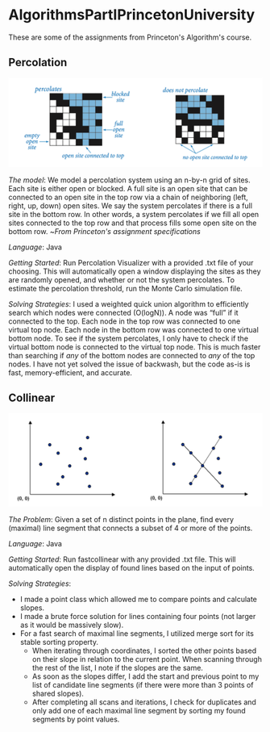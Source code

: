 # AlgorithmsPartIPrincetonUniversity
These are some of the assignments from Princeton's Algorithm's course. 

## Percolation ## 

![Percolated vs non-percolated](percolation/percolation.png?raw=true)

_The model_: We model a percolation system using an n-by-n grid of sites. Each site is either open or blocked. A full site is an open site that can be connected to an open site in the top row via a chain of neighboring (left, right, up, down) open sites. We say the system percolates if there is a full site in the bottom row. In other words, a system percolates if we fill all open sites connected to the top row and that process fills some open site on the bottom row. 
~_From Princeton's assignment specifications_

_Language_: Java

_Getting Started_: Run Percolation Visualizer with a provided .txt file of your choosing. This will automatically open a window displaying the sites as they are randomly opened, and whether or not the system percolates. To estimate the percolation threshold, run the Monte Carlo simulation file.

_Solving Strategies_: I used a weighted quick union algorithm to efficiently search which nodes were connected (O(logN)). A node was “full” if it connected to the top. Each node in the top row was connected to one virtual top node. Each node in the bottom row was connected to one virtual bottom node. To see if the system percolates, I only have to check if the virtual bottom node is connected to the virtual top node. This is much faster than searching if _any_ of the bottom nodes are connected to _any_ of the top nodes. I have not yet solved the issue of backwash, but the code as-is is fast, memory-efficient, and accurate. 

## Collinear ## 

![Collinear points](collinear/collinear.png?raw=true)

_The Problem_: Given a set of n distinct points in the plane, find every (maximal) line segment that connects a subset of 4 or more of the points.

_Language_: Java

_Getting Started_: Run fastcollinear with any provided .txt file. This will automatically open the display of found lines based on the input of points.

_Solving Strategies_: 
* I made a point class which allowed me to compare points and calculate slopes. 
* I made a brute force solution for lines containing four points (not larger as it would be massively slow). 
* For a fast search of maximal line segments, I utilized merge sort for its stable sorting property. 
  * When iterating through coordinates, I sorted the other points based on their slope in relation to the current point. When scanning through the rest of the list, I note if the slopes are the same. 
  * As soon as the slopes differ, I add the start and previous point to my list of candidate line segments (if there were more than 3 points of shared slopes). 
  * After completing all scans and iterations, I check for duplicates and only add one of each maximal line segment by sorting my found segments by point values. 
